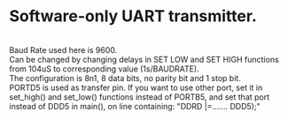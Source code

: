 <h1>Software-only UART transmitter.</h1>
</br>
Baud Rate used here is 9600. </br>
Can be changed by changing delays in SET LOW and SET HIGH functions from 104uS to corresponding value (1s/BAUDRATE).</br>
The configuration is 8n1, 8 data bits, no parity bit and 1 stop bit.</br>
PORTD5 is used as transfer pin. If you want to use other port, set it in set_high() and set_low() functions instead of PORTB5, and set that port instead of DDD5 in main(), on line containing: "DDRD |=....... DDD5);" </br>
